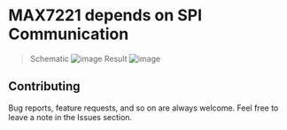 # MAX7221 depends on SPI Communication
> Schematic 
![image](https://drive.google.com/uc?export=download&id=12A-stAiP13j7wmUAdGfRW4sIfRXYHyKe)
>Result 
![image](https://drive.google.com/uc?export=download&id=1VnD4ewCOGsOWh2RfhnqH2J1aoRs-PjEh)


## Contributing  
Bug reports, feature requests, and so on are always welcome. Feel free to leave a note in the Issues section.
